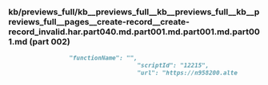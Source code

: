### kb/previews_full/kb__previews_full__kb__previews_full__kb__previews_full__pages__create-record__create-record_invalid.har.part040.md.part001.md.part001.md.part001.md (part 002)

```md
                 "functionName": "",
                                    "scriptId": "12215",
                                    "url": "https://n958200.alte
```

```
